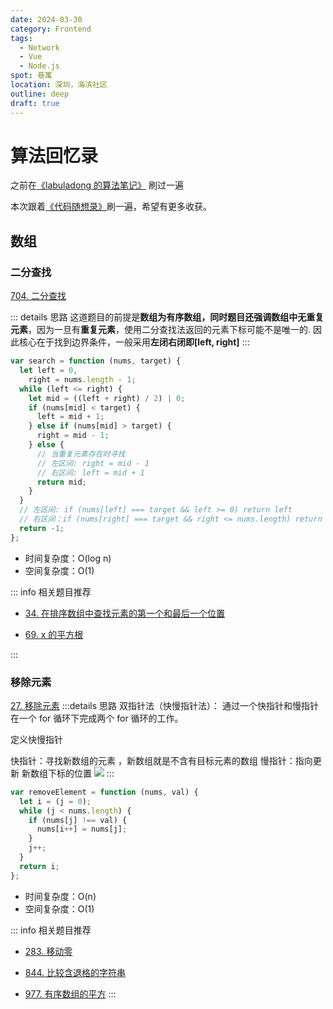 ```yaml
---
date: 2024-03-30
category: Frontend
tags:
  - Network
  - Vue
  - Node.js
spot: 巷寓
location: 深圳，海滨社区
outline: deep
draft: true
---
```


# 算法回忆录

之前在[《labuladong 的算法笔记》](https://labuladong.online/algo/) 刷过一遍

本次跟着[《代码随想录》](https://programmercarl.com/)刷一遍，希望有更多收获。

## 数组

### 二分查找

[704. 二分查找](https://leetcode.cn/problems/binary-search/)

::: details 思路
这道题目的前提是**数组为有序数组，同时题目还强调数组中无重复元素**，因为一旦有**重复元素**，使用二分查找法返回的元素下标可能不是唯一的.
因此核心在于找到边界条件，一般采用**左闭右闭即[left, right]**
:::

```js
var search = function (nums, target) {
  let left = 0,
    right = nums.length - 1;
  while (left <= right) {
    let mid = ((left + right) / 2) | 0;
    if (nums[mid] < target) {
      left = mid + 1;
    } else if (nums[mid] > target) {
      right = mid - 1;
    } else {
      // 当重复元素存在时寻找
      // 左区间: right = mid - 1
      // 右区间: left = mid + 1
      return mid;
    }
  }
  // 左区间: if (nums[left] === target && left >= 0) return left
  // 右区间：if (nums[right] === target && right <= nums.length) return right
  return -1;
};
```

- 时间复杂度：O(log n)
- 空间复杂度：O(1)

::: info 相关题目推荐

- [34. 在排序数组中查找元素的第一个和最后一个位置](https://leetcode.cn/problems/find-first-and-last-position-of-element-in-sorted-array/description/)

- [69. x 的平方根 ](https://leetcode.cn/problems/sqrtx/description/)

:::

### 移除元素

[27. 移除元素](https://leetcode.cn/problems/remove-element/description/)
:::details 思路
双指针法（快慢指针法）： 通过一个快指针和慢指针在一个 for 循环下完成两个 for 循环的工作。

定义快慢指针

快指针：寻找新数组的元素 ，新数组就是不含有目标元素的数组
慢指针：指向更新 新数组下标的位置
![](https://code-thinking.cdn.bcebos.com/gifs/27.%E7%A7%BB%E9%99%A4%E5%85%83%E7%B4%A0-%E5%8F%8C%E6%8C%87%E9%92%88%E6%B3%95.gif)
:::

```js
var removeElement = function (nums, val) {
  let i = (j = 0);
  while (j < nums.length) {
    if (nums[j] !== val) {
      nums[i++] = nums[j];
    }
    j++;
  }
  return i;
};
```

- 时间复杂度：O(n)
- 空间复杂度：O(1)

::: info 相关题目推荐

- [283. 移动零](https://leetcode.cn/problems/move-zeroes/description/)

- [844. 比较含退格的字符串](https://leetcode.cn/problems/backspace-string-compare/description/)

- [977. 有序数组的平方](https://leetcode.cn/problems/squares-of-a-sorted-array/description/)
  :::
